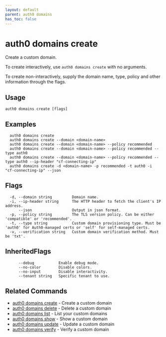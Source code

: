 ```yaml
---
layout: default
parent: auth0 domains
has_toc: false
---
```

# auth0 domains create

Create a custom domain.

To create interactively, use `auth0 domains create` with no arguments.

To create non-interactively, supply the domain name, type, policy and other information through the flags.

## Usage
```
auth0 domains create [flags]
```

## Examples

```
  auth0 domains create
  auth0 domains create --domain <domain-name>
  auth0 domains create --domain <domain-name> --policy recommended
  auth0 domains create --domain <domain-name> --policy recommended --type auth0
  auth0 domains create --domain <domain-name> --policy recommended --type auth0 --ip-header "cf-connecting-ip"
  auth0 domains create -d <domain-name> -p recommended -t auth0 -i "cf-connecting-ip" --json
```


## Flags

```
  -d, --domain string         Domain name.
  -i, --ip-header string      The HTTP header to fetch the client's IP address.
      --json                  Output in json format.
  -p, --policy string         The TLS version policy. Can be either 'compatible' or 'recommended'.
  -t, --type string           Custom domain provisioning type. Must be 'auth0' for Auth0-managed certs or 'self' for self-managed certs.
  -v, --verification string   Custom domain verification method. Must be 'txt'.
```


## InheritedFlags

```
      --debug           Enable debug mode.
      --no-color        Disable colors.
      --no-input        Disable interactivity.
      --tenant string   Specific tenant to use.
```


## Related Commands

- [auth0 domains create](auth0_domains_create.md) - Create a custom domain
- [auth0 domains delete](auth0_domains_delete.md) - Delete a custom domain
- [auth0 domains list](auth0_domains_list.md) - List your custom domains
- [auth0 domains show](auth0_domains_show.md) - Show a custom domain
- [auth0 domains update](auth0_domains_update.md) - Update a custom domain
- [auth0 domains verify](auth0_domains_verify.md) - Verify a custom domain


